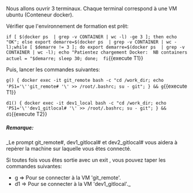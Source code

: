 
Nous allons ouvrir 3 terminaux. Chaque terminal correspond à une VM ubuntu (Conteneur docker).

Vérifier que l'environnement de formation est prêt:

`if [ $(docker ps  | grep -v CONTAINER | wc -l) -ge 3 ]; then echo "OK"; else export demarre=$(docker ps  | grep -v CONTAINER | wc -l);while [ $demarre != 3 ]; do export demarre=$(docker ps  | grep -v CONTAINER | wc -l); echo "Patientez chargement Docker:  NB containers actuel = "$demarre; sleep 30; done;  fi`{{execute T1}}


Puis, lancer les commandes suivantes:

`g() { docker exec -it git_remote bash -c "cd /work_dir; echo 'PS1='\''git_remote# '\' >> /root/.bashrc; su - git"; } && g`{{execute T1}}

`d1() { docker exec -it dev1_local bash -c "cd /work_dir; echo 'PS1='\''dev1_gitlocal# '\' >> /root/.bashrc; su - git"; } && d1`{{execute T2}}


##### _Remarque_:
_Le prompt git_remote#, dev1_gitlocal# et dev2_gitlocal# vous aidera à repèrer la machine sur laquelle vous êtes connecté.

Si toutes fois vous êtes sortie avec un exit , vous pouvez taper les commandes suivantes:

- g  => Pour se connecter à la VM 'git_remote'.
- d1 => Pour se connecter à la VM 'dev1_gitlocal'._


